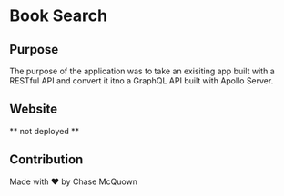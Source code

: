 # Book Search

## Purpose

The purpose of the application was to take an exisiting app built with a RESTful API and convert it itno a GraphQL API built with Apollo Server.

## Website

** not deployed **

## Contribution

Made with ❤️ by Chase McQuown

